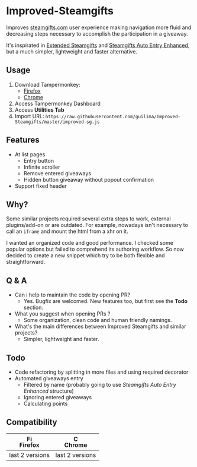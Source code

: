 # Improved-Steamgifts

Improves [steamgifts.com](https://www.steamgifts.com/) user experience making navigation more fluid and decreasing steps necessary to accomplish the participation in a giveaway.

It's inspirated in [Extended Steamgifts](https://github.com/nandee95/Extended_Steamgifts) and [Steamgifts Auto Entry Enhanced](https://greasyfork.org/en/scripts/29140-steamgifts-auto-entry-enhanced), but a much simpler, lightweight and faster alternative.

## Usage

1. Download Tampermonkey:
    - [Firefox](https://addons.mozilla.org/en-US/firefox/addon/tampermonkey/)
    - [Chrome](https://chrome.google.com/webstore/detail/tampermonkey/dhdgffkkebhmkfjojejmpbldmpobfkfo?hl=pt-BR)
2. Access Tampermonkey Dashboard
3. Access **Utilities Tab**
4. Import URL: `https://raw.githubusercontent.com/guilima/Improved-Steamgifts/master/improved-sg.js`


## Features

- At list pages
  - Entry button
  - Infinite scroller
  - Remove entered giveaways
  - Hidden button giveaway without popout confirmation
- Support fixed header


## Why?

Some similar projects required several extra steps to work, external plugins/add-on or are outdated. For example, nowadays isn't necessary to call an `iframe` and mount the html from a xhr on it.

I wanted an organized code and good performance. I checked some popular options but failed to comprehend its authoring workflow. So now decided to create a new snippet which try to be both flexible and straightforward.


## Q & A

- Can i help to maintain the code by opening PR?
    - Yes. Bugfix are welcomed. New features too, but first see the **Todo** section.
- What you suggest when opening PRs ?
    - Some organization, clean code and human friendly namings. 
- What's the main differences between Improved Steamgifts and similar projects?
    - Simpler, lightweight and faster.

## Todo

- Code refactoring by splitting in more files and using required decorator
- Automated giveaways entry
  - Filtered by name (probably going to use _Steamgifts Auto Entry Enhanced_ structure)
  - Ignoring entered giveaways
  - Calculating points

## Compatibility

| [<img src="https://raw.githubusercontent.com/godban/browsers-support-badges/master/src/images/firefox.png" alt="Firefox" width="16px" height="16px" />](http://godban.github.io/browsers-support-badges/)</br>Firefox | [<img src="https://raw.githubusercontent.com/godban/browsers-support-badges/master/src/images/chrome.png" alt="Chrome" width="16px" height="16px" />](http://godban.github.io/browsers-support-badges/)</br>Chrome
| --------- | --------- |
| last 2 versions| last 2 versions
